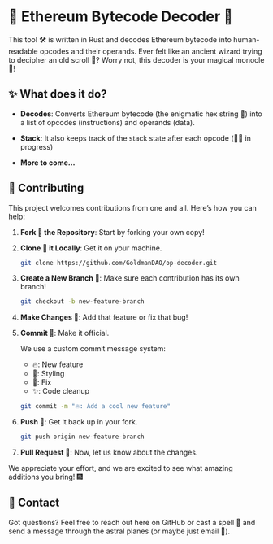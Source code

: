 # 🧙 Ethereum Bytecode Decoder 🔮

This tool 🛠️ is written in Rust and decodes Ethereum bytecode into human-readable opcodes and their operands. Ever felt like an ancient wizard trying to decipher an old scroll 📜? Worry not, this decoder is your magical monocle 🧐!

## ✨ What does it do?

- **Decodes**: Converts Ethereum bytecode (the enigmatic hex string 🧩) into a list of opcodes (instructions) and operands (data).

- **Stack**: It also keeps track of the stack state after each opcode (👷‍♂️ in progress)

- **More to come...**

## 🧡 Contributing

This project welcomes contributions from one and all. Here’s how you can help:

1. **Fork 🍴 the Repository**: Start by forking your own copy!

2. **Clone 🐑 it Locally**: Get it on your machine.

    ```sh
    git clone https://github.com/GoldmanDAO/op-decoder.git
    ```

3. **Create a New Branch 🌲**: Make sure each contribution has its own branch!

    ```sh
    git checkout -b new-feature-branch
    ```

4. **Make Changes 📝**: Add that feature or fix that bug!

5. **Commit 💾**: Make it official.

    We use a custom commit message system:
    
    - 🔥: New feature
    - 🥸: Styling
    - 🔧: Fix
    - ✨: Code cleanup
    ```sh
    git commit -m "🔥: Add a cool new feature"
    ```

7. **Push 🚀**: Get it back up in your fork.

    ```sh
    git push origin new-feature-branch
    ```

8. **Pull Request 💌**: Now, let us know about the changes.

We appreciate your effort, and we are excited to see what amazing additions you bring! 🎆

## 💌 Contact

Got questions? Feel free to reach out here on GitHub or cast a spell 🧹 and send a message through the astral planes (or maybe just email 📧).

